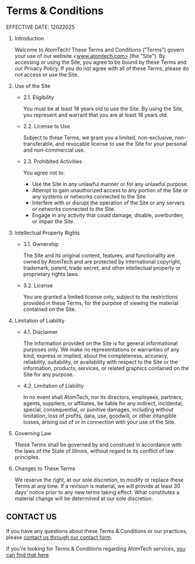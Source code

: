 # Terms &amp; Conditions

EFFECTIVE DATE: 12022025

1. Introduction

   Welcome to AtomTech! These Terms and Conditions ("Terms") govern your use of our website <www.atomtech.com> (the "Site"). By accessing or using the Site, you agree to be bound by these Terms and our Privacy Policy. If you do not agree with all of these Terms, please do not access or use the Site.

2. Use of the Site

   - 2.1. Eligibility

     You must be at least 18 years old to use the Site. By using the Site, you represent and warrant that you are at least 18 years old.

   - 2.2. License to Use

     Subject to these Terms, we grant you a limited, non-exclusive, non-transferable, and revocable license to use the Site for your personal and non-commercial use.

   - 2.3. Prohibited Activities

     You agree not to:

     - Use the Site in any unlawful manner or for any unlawful purpose.
     - Attempt to gain unauthorized access to any portion of the Site or any systems or networks connected to the Site.
     - Interfere with or disrupt the operation of the Site or any servers or networks connected to the Site.
     - Engage in any activity that could damage, disable, overburden, or impair the Site.

3. Intellectual Property Rights

   - 3.1. Ownership

     The Site and its original content, features, and functionality are owned by AtomTech and are protected by international copyright, trademark, patent, trade secret, and other intellectual property or proprietary rights laws.

   - 3.2. License

     You are granted a limited license only, subject to the restrictions provided in these Terms, for the purpose of viewing the material contained on the Site.

4. Limitation of Liability

   - 4.1. Disclaimer

     The information provided on the Site is for general informational purposes only. We make no representations or warranties of any kind, express or implied, about the completeness, accuracy, reliability, suitability, or availability with respect to the Site or the information, products, services, or related graphics contained on the Site for any purpose.

   - 4.2. Limitation of Liability

     In no event shall AtomTech, nor its directors, employees, partners, agents, suppliers, or affiliates, be liable for any indirect, incidental, special, consequential, or punitive damages, including without limitation, loss of profits, data, use, goodwill, or other intangible losses, arising out of or in connection with your use of the Site.

5. Governing Law

   These Terms shall be governed by and construed in accordance with the laws of the State of Illinois, without regard to its conflict of law principles.

6. Changes to These Terms

   We reserve the right, at our sole discretion, to modify or replace these Terms at any time. If a revision is material, we will provide at least 30 days' notice prior to any new terms taking effect. What constitutes a material change will be determined at our sole discretion.

## CONTACT US

If you have any questions about these Terms &amp; Conditions or our practices, please [contact us through our contact form](/contact/).

If you're looking for Terms &amp; Conditions regarding AtomTech services, [you can find that here](/services-terms/).

